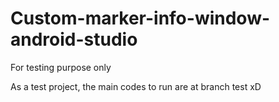 # Custom-marker-info-window-android-studio
For testing purpose only


As a test project, the main codes to run are at branch test xD
